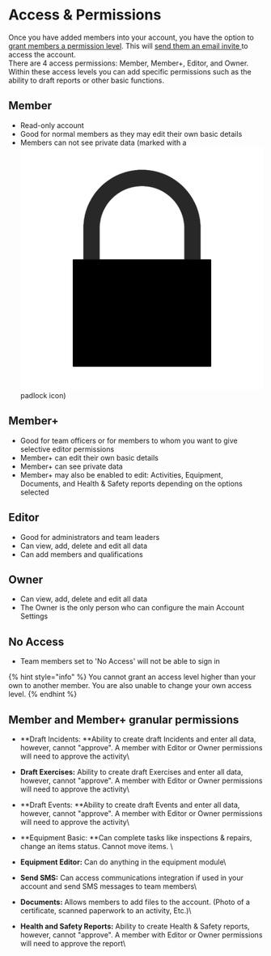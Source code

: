 # Access & Permissions

Once you have added members into your account, you have the option to [grant members a permission level](../../user-access/permissions.md). This will [send them an email invite ](../../user-access/inviting-new-users.md)to access the account.\
There are 4 access permissions: Member, Member+, Editor, and Owner. Within these access levels you can add specific permissions such as the ability to draft reports or other basic functions.

## Member

* Read-only account
* Good for normal members as they may edit their own basic details
* Members can not see private data (marked with a ![Image Placeholder](<../../.gitbook/assets/padlock icon.png>) padlock icon)

## Member+

* Good for team officers or for members to whom you want to give selective editor permissions
* Member+ can edit their own basic details
* Member+ can see private data
* Member+ may also be enabled to edit: Activities, Equipment, Documents, and Health & Safety reports depending on the options selected

## Editor

* Good for administrators and team leaders
* Can view, add, delete and edit all data
* Can add members and qualifications

## Owner

* Can view, add, delete and edit all data
* The Owner is the only person who can configure the main Account Settings

## No Access

* Team members set to 'No Access' will not be able to sign in

{% hint style="info" %}
You cannot grant an access level higher than your own to another member. You are also unable to change your own access level.
{% endhint %}

## Member and Member+ granular permissions

* **Draft Incidents: **Ability to create draft Incidents and enter all data, however, cannot "approve". A member with Editor or Owner permissions will need to approve the activity\

* **Draft Exercises:** Ability to create draft Exercises and enter all data, however, cannot "approve". A member with Editor or Owner permissions will need to approve the activity\

* **Draft Events: **Ability to create draft Events and enter all data, however, cannot "approve". A member with Editor or Owner permissions will need to approve the activity\

* **Equipment Basic: **Can complete tasks like inspections & repairs, change an items status. Cannot move items. \

* **Equipment Editor:** Can do anything in the equipment module\

* **Send SMS:** Can access communications integration if used in your account and send SMS messages to team members\

* **Documents:** Allows members to add files to the account. (Photo of a certificate, scanned paperwork to an activity, Etc.)\

* **Health and Safety Reports:** Ability to create Health & Safety reports, however, cannot "approve". A member with Editor or Owner permissions will need to approve the report\
